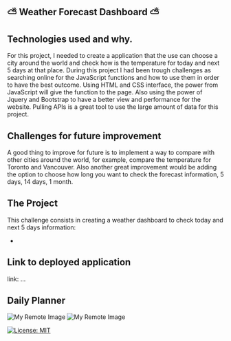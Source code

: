 ## ⛅ Weather Forecast Dashboard ⛅

## Technologies used and why.

For this project, I needed to create a application that the use can choose a city around the world and check how is the temperature for today and next 5 days at that place.
During this project I had been trough challenges as searching online for the JavaScript functions and how to use them in order to have the best outcome. Using HTML and CSS interface, the power from JavaScript will give the function to the page. Also using the power of Jquery and Bootstrap to have a better view and performance for the website. Pulling APIs is a great tool to use the large amount of data for this project.

## Challenges for future improvement

A good thing to improve for future is to implement a way to compare with other cities around the world, for example, compare the temperature for Toronto and Vancouver. Also another great improvement would be adding the option to choose how long you want to check the forecast information, 5 days, 14 days, 1 month.

## The Project

This challenge consists in creating a weather dashboard to check today and next 5 days information:

- 

## Link to deployed application

link: ...

## Daily Planner
![My Remote Image](...)
![My Remote Image](...)

[![License: MIT](https://img.shields.io/badge/License-MIT-yellow.svg)](https://opensource.org/licenses/MIT)